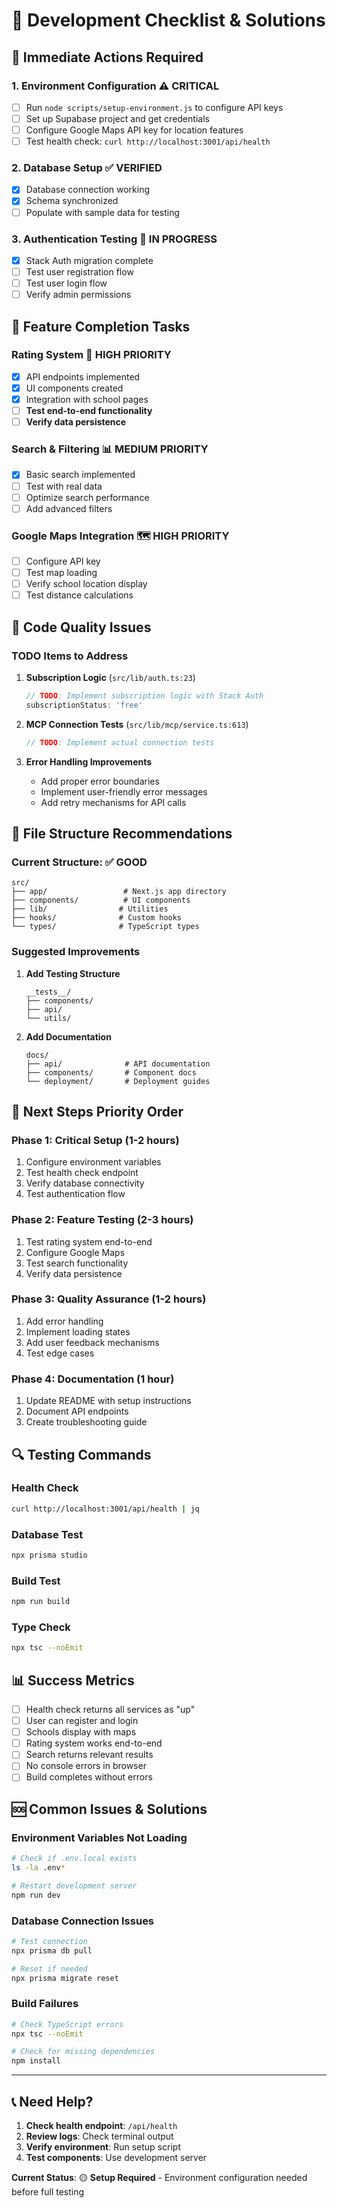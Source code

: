 # 🔧 Development Checklist & Solutions

## 🚨 **Immediate Actions Required**

### **1. Environment Configuration** ⚠️ CRITICAL
- [ ] Run `node scripts/setup-environment.js` to configure API keys
- [ ] Set up Supabase project and get credentials
- [ ] Configure Google Maps API key for location features
- [ ] Test health check: `curl http://localhost:3001/api/health`

### **2. Database Setup** ✅ VERIFIED
- [x] Database connection working
- [x] Schema synchronized
- [ ] Populate with sample data for testing

### **3. Authentication Testing** 🔄 IN PROGRESS
- [x] Stack Auth migration complete
- [ ] Test user registration flow
- [ ] Test user login flow
- [ ] Verify admin permissions

## 🔧 **Feature Completion Tasks**

### **Rating System** 🎯 HIGH PRIORITY
- [x] API endpoints implemented
- [x] UI components created
- [x] Integration with school pages
- [ ] **Test end-to-end functionality**
- [ ] **Verify data persistence**

### **Search & Filtering** 📊 MEDIUM PRIORITY
- [x] Basic search implemented
- [ ] Test with real data
- [ ] Optimize search performance
- [ ] Add advanced filters

### **Google Maps Integration** 🗺️ HIGH PRIORITY
- [ ] Configure API key
- [ ] Test map loading
- [ ] Verify school location display
- [ ] Test distance calculations

## 🐛 **Code Quality Issues**

### **TODO Items to Address**
1. **Subscription Logic** (`src/lib/auth.ts:23`)
   ```typescript
   // TODO: Implement subscription logic with Stack Auth
   subscriptionStatus: 'free'
   ```

2. **MCP Connection Tests** (`src/lib/mcp/service.ts:613`)
   ```typescript
   // TODO: Implement actual connection tests
   ```

3. **Error Handling Improvements**
   - Add proper error boundaries
   - Implement user-friendly error messages
   - Add retry mechanisms for API calls

## 📁 **File Structure Recommendations**

### **Current Structure: ✅ GOOD**
```
src/
├── app/                 # Next.js app directory
├── components/          # UI components
├── lib/                # Utilities
├── hooks/              # Custom hooks
└── types/              # TypeScript types
```

### **Suggested Improvements**
1. **Add Testing Structure**
   ```
   __tests__/
   ├── components/
   ├── api/
   └── utils/
   ```

2. **Add Documentation**
   ```
   docs/
   ├── api/              # API documentation
   ├── components/       # Component docs
   └── deployment/       # Deployment guides
   ```

## 🚀 **Next Steps Priority Order**

### **Phase 1: Critical Setup** (1-2 hours)
1. Configure environment variables
2. Test health check endpoint
3. Verify database connectivity
4. Test authentication flow

### **Phase 2: Feature Testing** (2-3 hours)
1. Test rating system end-to-end
2. Configure Google Maps
3. Test search functionality
4. Verify data persistence

### **Phase 3: Quality Assurance** (1-2 hours)
1. Add error handling
2. Implement loading states
3. Add user feedback mechanisms
4. Test edge cases

### **Phase 4: Documentation** (1 hour)
1. Update README with setup instructions
2. Document API endpoints
3. Create troubleshooting guide

## 🔍 **Testing Commands**

### **Health Check**
```bash
curl http://localhost:3001/api/health | jq
```

### **Database Test**
```bash
npx prisma studio
```

### **Build Test**
```bash
npm run build
```

### **Type Check**
```bash
npx tsc --noEmit
```

## 📊 **Success Metrics**

- [ ] Health check returns all services as "up"
- [ ] User can register and login
- [ ] Schools display with maps
- [ ] Rating system works end-to-end
- [ ] Search returns relevant results
- [ ] No console errors in browser
- [ ] Build completes without errors

## 🆘 **Common Issues & Solutions**

### **Environment Variables Not Loading**
```bash
# Check if .env.local exists
ls -la .env*

# Restart development server
npm run dev
```

### **Database Connection Issues**
```bash
# Test connection
npx prisma db pull

# Reset if needed
npx prisma migrate reset
```

### **Build Failures**
```bash
# Check TypeScript errors
npx tsc --noEmit

# Check for missing dependencies
npm install
```

---

## 📞 **Need Help?**

1. **Check health endpoint**: `/api/health`
2. **Review logs**: Check terminal output
3. **Verify environment**: Run setup script
4. **Test components**: Use development server

**Current Status**: 🟡 **Setup Required** - Environment configuration needed before full testing